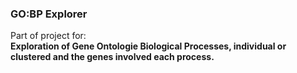 ### GO:BP Explorer
Part of project for:	
	**Exploration of Gene Ontologie Biological Processes, individual or clustered and the genes involved each process.**
